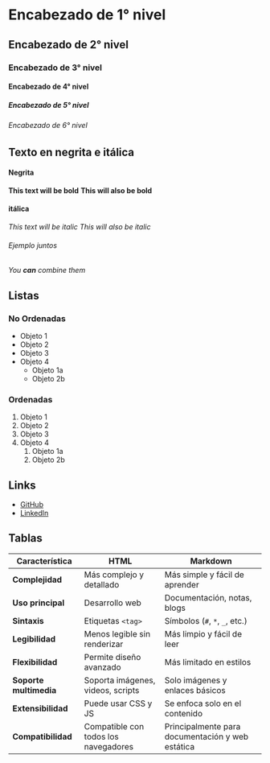 # Encabezado de 1° nivel
## Encabezado de 2° nivel
### Encabezado de 3° nivel
#### Encabezado de 4° nivel
##### Encabezado de 5° nivel
###### Encabezado de 6° nivel


## Texto en negrita e itálica
#### Negrita

**This text will be bold**  <!-- La m[as recomendada -->
__This will also be bold__

#### itálica

*This text will be italic*   <!-- La m[as recomendada -->
_This will also be italic_

###### Ejemplo juntos

_You **can** combine them_

## Listas

### No Ordenadas

* Objeto 1
* Objeto 2
* Objeto 3
* Objeto 4
    * Objeto 1a
    * Objeto 2b

### Ordenadas

1. Objeto 1
2. Objeto 2
3. Objeto 3
4. Objeto 4
    1. Objeto 1a
    2. Objeto 2b


## Links

- [GitHub](https://github.com/Pixel-26)
- [LinkedIn ](https://www.linkedin.com/in/jos%C3%A9-romero-livia-2a2505340/)


## Tablas



| Característica      | HTML                                  | Markdown                          |
|--------------------|-------------------------------------|----------------------------------|
| **Complejidad**    | Más complejo y detallado           | Más simple y fácil de aprender  |
| **Uso principal**  | Desarrollo web                     | Documentación, notas, blogs     |
| **Sintaxis**       | Etiquetas `<tag>`                  | Símbolos (`#`, `*`, `_`, etc.)  |
| **Legibilidad**    | Menos legible sin renderizar       | Más limpio y fácil de leer      |
| **Flexibilidad**   | Permite diseño avanzado            | Más limitado en estilos         |
| **Soporte multimedia** | Soporta imágenes, videos, scripts | Solo imágenes y enlaces básicos |
| **Extensibilidad** | Puede usar CSS y JS                | Se enfoca solo en el contenido  |
| **Compatibilidad** | Compatible con todos los navegadores | Principalmente para documentación y web estática |




